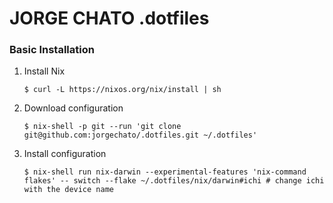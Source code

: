 # JORGE CHATO .dotfiles

### Basic Installation

1. Install Nix
    ```shell
    $ curl -L https://nixos.org/nix/install | sh
    ```
2. Download configuration
    ```shell
    $ nix-shell -p git --run 'git clone git@github.com:jorgechato/.dotfiles.git ~/.dotfiles'
    ```
3. Install configuration
    ```shell
    $ nix-shell run nix-darwin --experimental-features 'nix-command flakes' -- switch --flake ~/.dotfiles/nix/darwin#ichi # change ichi with the device name
    ```
